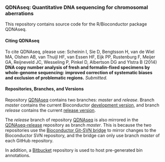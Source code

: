 ### QDNAseq: Quantitative DNA sequencing for chromosomal aberrations

This repository contains source code for the R/Bioconductor package QDNAseq.

#### Citing QDNAseq

To cite QDNAseq, please use:
Scheinin I, Sie D, Bengtsson H, van de Wiel MA, Olshen AB, van Thuijl
HF, van Essen HF, Eijk PP, Rustenburg F, Meijer GA, Reijneveld JC,
Wesseling P, Pinkel D, Albertson DG and Ylstra B (2014) **DNA copy
number analysis of fresh and formalin-fixed specimens by whole-genome
sequencing: improved correction of systematic biases and exclusion of
problematic regions.** *Submitted.*

#### Repositories, Branches, and Versions

Repository [QDNAseq][github] contains two branches: *master* and *release*.
Branch *master* contains the current Bioconductor
[development version][bioc-devel], and branch *release* contains the current
[release version][bioc-release].

The *release* branch of repository [QDNAseq][github] is also mirrored in the
[QDNAseq-release][github-release] repository as branch *master*. This is
because the two repositories use the [Bioconductor Git-SVN bridge][bridge]
to mirror changes to the Bioconductor SVN repository, and the bridge can only
use branch *master* of each GitHub repository.

In addition, a [Bitbucket][bitbucket] repository is used to host pre-generated
bin annotations.

[bioc-devel]: http://bioconductor.org/packages/devel/bioc/html/QDNAseq.html
[bioc-release]: http://bioconductor.org/packages/release/bioc/html/QDNAseq.html
[bitbucket]: https://bitbucket.org/ccagc/qdnaseq
[bridge]: http://bioconductor.org/developers/how-to/git-svn/
[github]: https://github.com/ccagc/QDNAseq
[github-release]: https://github.com/ccagc/QDNAseq-release
